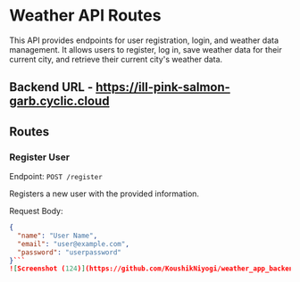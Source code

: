 # Weather API Routes

This API provides endpoints for user registration, login, and weather data management. It allows users to register, log in, save weather data for their current city, and retrieve their current city's weather data.

## Backend URL - https://ill-pink-salmon-garb.cyclic.cloud

## Routes

### Register User

Endpoint: `POST /register`

Registers a new user with the provided information.

Request Body:
```json
{
  "name": "User Name",
  "email": "user@example.com",
  "password": "userpassword"
}```
![Screenshot (124)](https://github.com/KoushikNiyogi/weather_app_backend/assets/112813924/1d7bfdfe-40c6-49cb-96af-79bee02af997)


